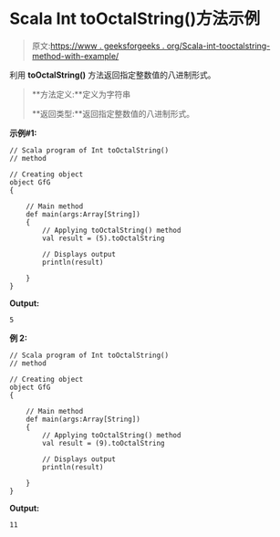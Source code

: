 # Scala Int toOctalString()方法示例

> 原文:[https://www . geeksforgeeks . org/Scala-int-tooctalstring-method-with-example/](https://www.geeksforgeeks.org/scala-int-tooctalstring-method-with-example/)

利用 **toOctalString()** 方法返回指定整数值的八进制形式。

> **方法定义:**定义为字符串
> 
> **返回类型:**返回指定整数值的八进制形式。

**示例#1:**

```
// Scala program of Int toOctalString()
// method 

// Creating object 
object GfG 
{  

    // Main method 
    def main(args:Array[String]) 
    { 
        // Applying toOctalString() method  
        val result = (5).toOctalString

        // Displays output 
        println(result) 

    } 
}  
```

**Output:**

```
5

```

**例 2:**

```
// Scala program of Int toOctalString()
// method 

// Creating object 
object GfG 
{  

    // Main method 
    def main(args:Array[String]) 
    { 
        // Applying toOctalString() method  
        val result = (9).toOctalString

        // Displays output 
        println(result) 

    } 
}   
```

**Output:**

```
11

```